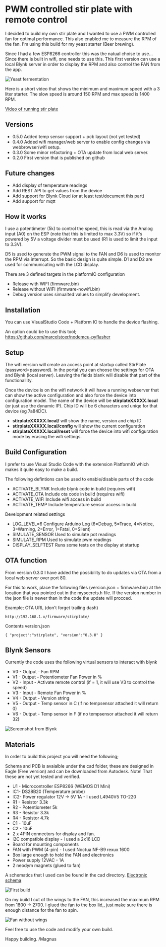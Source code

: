 # PWM controlled stir plate with remote control

I decided to build my own stir plate and I wanted to use a PWM controlled fan for optimal performance. This also enabled me to measure the RPM of the fan. I'm using this build for my yeast starter (Beer brewing).

Since I had a few ESP8266 controller this was the natual choise to use... Since there is built in wifi, one needs to use this. This first version can use a local Blynk server in order to display the RPM and also control the FAN from the app. 

![Yeast fermentation](img/stirplate.jpg)

Here is a short video that shows the minimum and maximum speed with a 3 liter starter. The slow speed is around 150 RPM and max speed is 1400 RPM.

[Video of running stir plate](img/speed.mov)

## Versions

* 0.5.0 Added temp sensor support + pcb layout (not yet tested)
* 0.4.0 Added wifi manager/web server to enable config changes via webbrowser/wifi setup.
* 0.3.0 Some minor refactoring + OTA update from local web server.
* 0.2.0 First version that is published on github

## Future changes

* Add display of temperature readings
* Add REST API to get values from the device 
* Add support for Blynk Cloud (or at least test/document this part)
* Add support for mqtt

## How it works

I use a potentimeter (5k) to control the speed, this is read via the Analog input (A0) on the ESP (note that this is limited to max 3.3V) so if it's powered by 5V a voltage divider must be used (R1 is used to limit the input to 3.3V). 

D5 is used to generate the PWM signal to the FAN and D6 is used to monitor the RPM via interrupt. So the basic design is quite simple. D1 and D2 are used for communicating with the LCD display.

There are 3 defined targets in the platformIO configuration

* Release with WIFI (firmware.bin)
* Release without WIFI (firmware-nowifi.bin)
* Debug version uses simualted values to simplify development.

## Installation

You can use VisualStudio Code + Platform IO to handle the device flashing. 

An option could be to use this tool; https://github.com/marcelstoer/nodemcu-pyflasher

## Setup

The wifi version will create an access point at startup called StirPlate (password=password). In the portal you can choose the settings for OTA and Blynk (local server). Leaving the fields blank will disable that part of the functionallity.

Once the device is on the wifi network it will have a running webserver that can show the active configuration and also force the device into configuration model. The name of the device will be __stirplateXXXXX.local__ (or just use the dynamic IP). Chip ID will be 6 characters and uniqe for that device (eg 7a84DC).

* __stirplateXXXXX.local/__ will show the name, version and chip ID
* __stirplateXXXXX.local/config__ will show the current configuration
* __stirplateXXXXX.local/reset__ will force the device into wifi configuration mode by erasing the wifi settings.

## Build Configuration

I prefer to use Visual Studio Code with the extension PlatformIO which makes it quite easy to make a build.

The following defintions can be used to enable/disable parts of the code

* ACTIVATE_BLYNK    Include blynk code in build (requires wifi)
* ACTIVATE_OTA      Include ota code in build (requires wifi)
* ACTIVATE_WIFI     Include wifi access in build 
* ACTIVATE_TEMP     Include temperature sensor access in build 

Development related settings

* LOG_LEVEL=6       Configure Arduino Log (6=Debug, 5=Trace, 4=Notice, 3=Warning, 2=Error, 1=Fatal, 0=Silent)
* SIMULATE_SENSOR   Used to simulate pot readings
* SIMULATE_RPM      Used to simulate pwm readings
* DISPLAY_SELFTEST  Runs some tests on the display at startup

## OTA function

From version 0.3.0 I have added the possibility to do updates via OTA from a local web server over port 80. 

For this to work, place the following files (version.json + firmware.bin) at the location that you pointed out in the mysecrets.h file. If the version number in the json file is newer than in the code the update will procced.

Example; OTA URL (don't forget trailing dash) 
```
http://192.168.1.x/firmware/stirplate/
```

Contents version.json
```
{ "project":"stirplate", "version":"0.3.0" }
```

## Blynk Sensors

Currently the code uses the following virtual sensors to interact with blynk

* V0 - Output - Fan RPM 
* V1 - Output - Potentiometer Fan Power in %
* V2 - Input  - Activate remote control (if = 1, it will use V3 to control the speed)
* V3 - Input  - Remote Fan Power in %
* V4 - Output - Version string
* V5 - Output - Temp sensor in C (if no tempsensor attached it will return 0)
* V6 - Output - Temp sensor in F (if no tempsensor attached it will return 32)

![Screenshot from Blynk](img/blynk.png)

## Materials

In order to build this project you will need the following;

Schema and PCB is avaialble under the cad folder, these are designed in Eagle (Free version) and can be downloaded from Autodesk. Note! That these are not yet tested and verified. 

* U1 - Microcontroller ESP8266 (WEMOS D1 Mini)
* IC1- DS28B20 (Temperature probe)
* IC2- Power regulator 12V -> 5V 1A - I used L4940V5 TO-220
* R1 - Resistor 3.3k 
* R2 - Potentiometer 5k
* R3 - Resistor 3.3k
* R4 - Resistor 4.7k
* C1 - 10uF
* C2 - 10uF
* 2 x 4PIN connectors for display and fan.
* I2C compatible display - I used a 2x16 LCD
* Board for mounting components
* FAN with PWM (4-pin) - I used Noctua NF-B9 rexux 1600 
* Box large enough to hold the FAN and electronics
* Power supply 12VAC - 1A
* 2 neodym magnets (glued to fan)

A schematics that I used can be found in the cad directory. [Electronic schema](cad/stirplate.pdf)

![First build](img/build.jpg)

On my build I cut of the wings to the FAN, this increased the maximum RPM from 1800 -> 2700. I glued the fan to the box lid,, just make sure there is enough distance for the fan to spin. 

![Fan without wings](img/fan.jpg)

Feel free to use the code and modify your own build. 

Happy building. /Magnus 